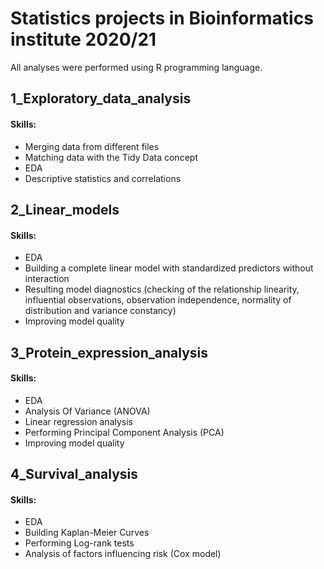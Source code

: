 # Statistics projects in Bioinformatics institute 2020/21

All analyses were performed using R programming language.

## 1_Exploratory_data_analysis
#### Skills:
* Merging data from different files
* Matching data with the Tidy Data concept
* EDA
* Descriptive statistics and correlations

## 2_Linear_models
#### Skills:
* EDA
* Building a complete linear model with standardized predictors without interaction
* Resulting model diagnostics (checking of the relationship linearity, influential observations, observation independence, normality of distribution and variance constancy)
* Improving model quality

## 3_Protein_expression_analysis
#### Skills:
* EDA
* Analysis Of Variance (ANOVA)
* Linear regression analysis
* Performing Principal Component Analysis (PCA)
* Improving model quality

## 4_Survival_analysis
#### Skills:
* EDA
* Building Kaplan-Meier Curves
* Performing Log-rank tests
* Analysis of factors influencing risk (Cox model)









